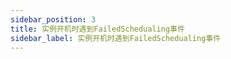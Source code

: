 ```yaml
---
sidebar_position: 3
title: 实例开机时遇到FailedSchedualing事件
sidebar_label: 实例开机时遇到FailedSchedualing事件
---
```


